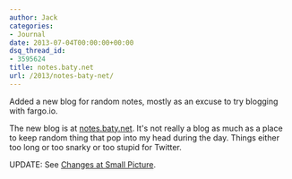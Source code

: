 ```yaml
---
author: Jack
categories:
- Journal
date: 2013-07-04T00:00:00+00:00
dsq_thread_id:
- 3595624
title: notes.baty.net
url: /2013/notes-baty-net/
---
```


Added a new blog for random notes, mostly as an excuse to try blogging with fargo.io.

The new blog is at [notes.baty.net][1]. It's not really a blog as much as a place to keep random thing that pop into my head during the day. Things either too long or too snarky or too stupid for Twitter.

UPDATE: See [Changes at Small Picture][2].

 [1]: http://notes.baty.net
 [2]: https://www.baty.net/Posts/2013/07/ChangesatSmallPicture.html